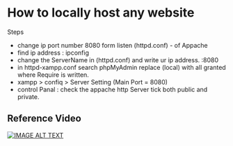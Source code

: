 # How to locally host any website 
Steps 
- change ip port number 8080 form listen (httpd.conf) - of Appache
- find ip address : ipconfig
- change the ServerName in (httpd.conf) and write ur ip address. :8080
- in httpd-xampp.conf search phpMyAdmin replace (local) with all granted where Require is written. 
- xampp > confiq > Server Setting (Main Port = 8080)
- control Panal : check the appache http Server tick both public and private.

## Reference Video 
[![IMAGE ALT TEXT](http://img.youtube.com/vi/YOUTUBE_VIDEO_ID_HERE/0.jpg)](https://www.youtube.com/watch?v=aZDAd3nT4jQ)
